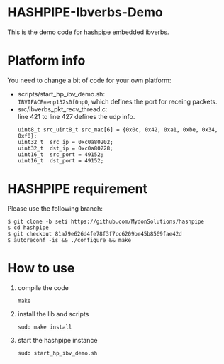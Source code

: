 # HASHPIPE-Ibverbs-Demo
This is the demo code for [hashpipe](https://github.com/david-macmahon/hashpipe) embedded ibverbs.
# Platform info
You need to change a bit of code for your own platform:
* scripts/start_hp_ibv_demo.sh:   
  `IBVIFACE=enp132s0f0np0`, which defines the port for receing packets.
* src/ibverbs_pkt_recv_thread.c:  
  line 421 to line 427 defines the udp info.
    ```
    uint8_t src_uint8_t src_mac[6] = {0x0c, 0x42, 0xa1, 0xbe, 0x34, 0xf8};
    uint32_t  src_ip = 0xc0a80202;
    uint32_t  dst_ip = 0xc0a80228;
    uint16_t  src_port = 49152;
    uint16_t  dst_port = 49152;
    ```
# HASHPIPE requirement
Please use the following branch:
```
$ git clone -b seti https://github.com/MydonSolutions/hashpipe
$ cd hashpipe
$ git checkout 81a79e626d4fe78f3f7cc6209be45b8569fae42d
$ autoreconf -is && ./configure && make
```
# How to use
1. compile the code
    ```
    make
    ```
2. install the lib and scripts
    ```
    sudo make install
    ```
3. start the hashpipe instance
    ```
    sudo start_hp_ibv_demo.sh
    ```
